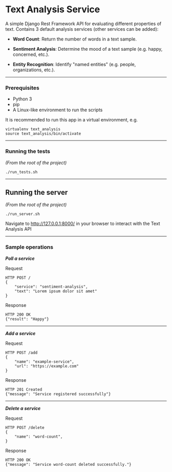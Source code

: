 # Text Analysis Service

A simple Django Rest Framework API for evaluating different properties of text.  Contains 3 default analysis services (other services can be added):

- **Word Count**: Return the number of words in a text sample.

- **Sentiment Analysis**: Determine the mood of a text sample (e.g. happy, concerned, etc.).

- **Entity Recognition**: Identify "named entities" (e.g. people, organizations, etc.).

-------------------------

### Prerequisites

- Python 3
- pip
- A Linux-like environment to run the scripts

It is recommended to run this app in a virtual environment, e.g.
```
virtualenv text_analysis
source text_analysis/bin/activate
```

-------------------------

### Running the tests

*(From the root of the project)*

```
./run_tests.sh
```

-------------------------

## Running the server

*(From the root of the project)*

```
./run_server.sh
```

Navigate to http://127.0.0.1:8000/ in your browser to interact with the Text Analysis API

--------------------------
### Sample operations


***Poll a service***

Request
```
HTTP POST /
{
    "service": "sentiment-analysis",
    "text": "Lorem ipsum dolor sit amet"
}
```
Response
```
HTTP 200 OK
{"result": "Happy"}
```

--------------

***Add a service***

Request
```
HTTP POST /add
{
    "name": "example-service",
    "url": "https://example.com"
}
```
Response
```
HTTP 201 Created
{"message": "Service registered successfully"}
```

---------------------

***Delete a service***

Request
```
HTTP POST /delete
{
    "name": "word-count",
}
```
Response
```
HTTP 200 OK
{"message": "Service word-count deleted successfully."}
```


